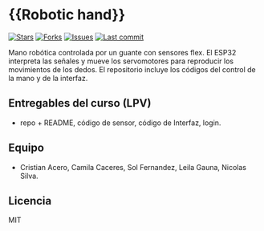 # {{Robotic hand}}

[![Stars](https://img.shields.io/github/stars/nazerdev/Robotic_hand?logo=github)](https://github.com/nazerdev/Robotic_hand/stargazers)
[![Forks](https://img.shields.io/github/forks/nazerdev/Robotic_hand?logo=github)](https://github.com/nazerdev/Robotic_hand/network/members)
[![Issues](https://img.shields.io/github/issues/nazerdev/Robotic_hand)](https://github.com/nazerdev/Robotic_hand/issues)
[![Last commit](https://img.shields.io/github/last-commit/nazerdev/Robotic_hand)](https://github.com/nazerdev/Robotic_hand/commits)

Mano robótica controlada por un guante con sensores flex. El ESP32 interpreta las señales y mueve los servomotores para reproducir los movimientos de los dedos. El repositorio incluye los códigos del control de la mano y de la interfaz.

## Entregables del curso (LPV)
-  repo + README, código de sensor, código de Interfaz, login.

## Equipo
- Cristian Acero, Camila Caceres, Sol Fernandez, Leila Gauna, Nicolas Silva. 

## Licencia
MIT
